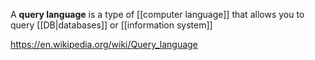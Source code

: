 A **query language** is a type of [[computer language]] that allows you to query [[DB|databases]] or [[information system]]

https://en.wikipedia.org/wiki/Query_language